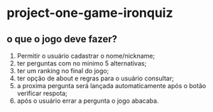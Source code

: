 # project-one-game-ironquiz

## o que o jogo deve fazer?

1. Permitir o usuário cadastrar o nome/nickname;
2. ter perguntas com no minimo 5 alternativas;
3. ter um ranking no final do jogo;
4. ter opção de about e regras para o usuário consultar;
5. a proxima pergunta será lançada automaticamente após o botão verificar respota;
6. após o usuário errar a pergunta o jogo abacaba.

